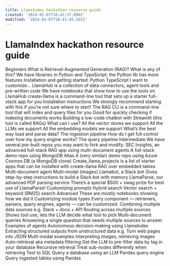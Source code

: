 ```yaml
---
title: LlamaIndex hackathon resource guide
created: '2024-02-07T18:41:37.098Z'
modified: '2024-02-07T18:41:45.545Z'
---
```


# LlamaIndex hackathon resource guide

Beginners
What is Retrieval-Augmented Generation (RAG)? What is any of this?
We have libraries in Python and TypeScript; the Python lib has more features
Installation and getting started:
Python
TypeScript
I want to customize…
LlamaHub is a collection of data connectors, agent tools and pre-written code
We have notebooks that show how to use the tools on LlamaHub
create-llama is a command-line tool that sets up a starter full-stack app for you
Installation instructions
We strongly recommend starting with this if you’re not sure where to start!
The RAG CLI is a command-line tool that will index and query files for you
Good for quickly checking if indexing documents works
Building a low-code chatbot with Streamlit (this tool is called RAGs)
What can I use?
All the vector stores we support
All the LLMs we support
All the embedding models we support
What’s the best way load and parse data?
The ingestion pipeline
How do I get full control over how my query engine works?
The query pipeline
Intermediate
We have several pre-built repos you may want to fork and modify:
SEC Insights, an advanced full-stack RAG app using multi-document agents
A full-stack demo repo using MongoDB Atlas
A (very similar) demo repo using Azure Cosmos DB (a MongoDB clone)
Create_llama_projects is a list of starter apps that can be installed with create-llama
RAG over embedded tables
Multi-document agent
Multi-modal (images)
Llamabot, a Slack bot
Gives step-by-step instructions to build a Slack bot with memory
LlamaParse, our advanced PDF parsing service
There’s a special $500 + swag prize for best use of LlamaParse!
Customizing prompts
Hybrid search
Vector search + keyword (BM25) search
Advanced
These are mostly notebooks showing how we did it
Customizing module types
Every component — retrievers, parsers, query engines, agents — can be customized.
Combining multiple data sources
e.g. Slack + docs + API
Routing across multiple sources
Shows tool use, lets the LLM decide what tool to pick
Multi-document queries
Answering a single question that needs multiple sources to answer
Examples of agents
Autonomous decision-making using LlamaIndex
Extracting structured outputs from unstructured data
e.g. Turn web pages into JSON
Multi-modal examples
Interpreting images, retrieving images
Auto-retrieval aka metadata filtering
Get the LLM to pre-filter data by tag in your database
Recursive retrieval
Treat sub-nodes differently when retrieving
Text to SQL
Query a database using an LLM
Pandas query engine
Query ingested tables using Pandas

